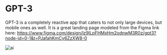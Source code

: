 # GPT-3
GPT-3 is a completely reactive app that caters to not only large devices, but mobile ones as well. It is a great landing page modeled from the 
Figma link here: https://www.figma.com/design/lz9lLpFHMxHm2odnwM3R0z/gpt3?node-id=0-1&t=PJafahKmCy6ZzXW8-0

![ai](https://github.com/user-attachments/assets/a86da6f3-b91a-41de-94cc-60b59566b8ce)
